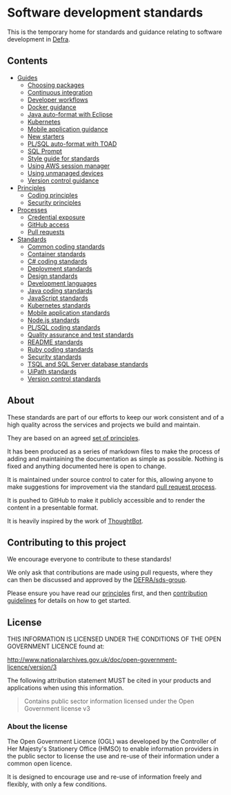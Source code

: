 # Software development standards

This is the temporary home for standards and guidance relating to software development in [Defra](https://www.gov.uk/government/organisations/department-for-environment-food-rural-affairs).

## Contents

- [Guides](/guides)
  - [Choosing packages](/guides/choosing_packages.md)
  - [Continuous integration](/guides/continuous_integration.md)
  - [Developer workflows](/guides/developer_workflows.md)
  - [Docker guidance](/guides/docker_guidance.md)
  - [Java auto-format with Eclipse](/guides/java_auto_format_eclipse.md)
  - [Kubernetes](/guides/kubernetes.md)
  - [Mobile application guidance](/guides/mobile_app_guidance.md)
  - [New starters](/guides/new_starters.md)
  - [PL/SQL auto-format with TOAD](/guides/plsql_auto_format_toad.md)
  - [SQL Prompt](/guides/version_control_guidance.md)
  - [Style guide for standards](/guides/style_guide_for_standards.md)
  - [Using AWS session manager](/guides/aws_session_manager.md)
  - [Using unmanaged devices](/guides/unmanaged_devices.md)
  - [Version control guidance](/guides/version_control_guidance.md)
- [Principles](/principles)
  - [Coding principles](/principles/coding_principles.md)
  - [Security principles](/principles/security_principles.md)
- [Processes](/processes)
  - [Credential exposure](/processes/credential_exposure.md)
  - [GitHub access](/processes/github_access.md)
  - [Pull requests](/processes/pull_requests.md)
- [Standards](/standards)
  - [Common coding standards](/standards/common_coding_standards.md)
  - [Container standards](/standards/container_standards.md)
  - [C# coding standards](/standards/csharp_coding_standards.md)
  - [Deployment standards](/standards/deployment_standards.md)
  - [Design standards](/standards/design_standards.md)
  - [Development languages](/standards/development_language_standards.md)
  - [Java coding standards](/standards/java_coding_standards.md)
  - [JavaScript standards](/standards/javascript_standards.md)
  - [Kubernetes standards](/standards/kubernetes_standards.md)
  - [Mobile application standards](/standards/mobile_app_standards.md)
  - [Node.js standards](/standards/node_standards.md)
  - [PL/SQL coding standards](/standards/plsql_coding_standards.md)
  - [Quality assurance and test standards](/standards/quality_assurance_standards.md)
  - [README standards](/standards/readme_standards.md)
  - [Ruby coding standards](/standards/ruby_coding_standards.md)
  - [Security standards](/standards/security_standards.md)
  - [TSQL and SQL Server database standards](/standards/tsql_and_sqldb_standards.md)
  - [UiPath standards](/standards/uipath_standards.md)
  - [Version control standards](/standards/version_control_standards.md)

## About

These standards are part of our efforts to keep our work consistent and of a high quality across the services and projects we build and maintain.

They are based on an agreed [set of principles](/principles/README.md).

It has been produced as a series of markdown files to make the process of adding and maintaining the documentation as simple as possible. Nothing is fixed and anything documented here is open to change.

It is maintained under source control to cater for this, allowing anyone to make suggestions for improvement via the standard [pull request process](https://help.github.com/articles/using-pull-requests/).

It is pushed to GitHub to make it publicly accessible and to render the content in a presentable format.

It is heavily inspired by the work of [ThoughtBot](https://github.com/thoughtbot/guides).

## Contributing to this project

We encourage everyone to contribute to these standards!

We only ask that contributions are made using pull requests, where they can then be discussed and approved by the [DEFRA/sds-group](https://github.com/orgs/DEFRA/teams/sds-group).

Please ensure you have read our [principles](/principles/README.md) first, and then [contribution guidelines](/CONTRIBUTING.md) for details on how to get started.

## License

THIS INFORMATION IS LICENSED UNDER THE CONDITIONS OF THE OPEN GOVERNMENT LICENCE found at:

<http://www.nationalarchives.gov.uk/doc/open-government-licence/version/3>

The following attribution statement MUST be cited in your products and applications when using this information.

>Contains public sector information licensed under the Open Government license v3

### About the license

The Open Government Licence (OGL) was developed by the Controller of Her Majesty's Stationery Office (HMSO) to enable information providers in the public sector to license the use and re-use of their information under a common open licence.

It is designed to encourage use and re-use of information freely and flexibly, with only a few conditions.
